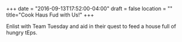 +++
date = "2016-09-13T17:52:00-04:00"
draft = false
location = ""
title="Cook Haus Fud with Us!"
+++

Enlist with Team Tuesday and aid in their quest to feed a house full of hungry tEps.
